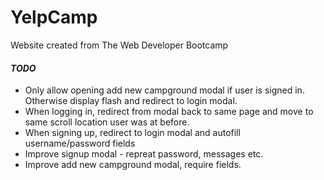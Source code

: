 # YelpCamp

Website created from The Web Developer Bootcamp

#### *TODO*
* Only allow opening add new campground modal if user is signed in. Otherwise display flash and redirect to login modal.
* When logging in, redirect from modal back to same page and move to same scroll location user was at before.
* When signing up, redirect to login modal and autofill username/password fields
* Improve signup modal - repreat password, messages etc.
* Improve add new campground modal, require fields.
